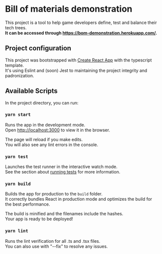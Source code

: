 # Bill of materials demonstration

This project is a tool to help game developers define, test and balance their tech trees. \
**It can be accessed through https://bom-demonstration.herokuapp.com/.**

## Project configuration

This project was bootstrapped with [Create React App](https://github.com/facebook/create-react-app) with the typescript template. \
It's using Eslint and (soon) Jest to maintaining the project integrity and padronization.

## Available Scripts

In the project directory, you can run:

### `yarn start`

Runs the app in the development mode.\
Open [http://localhost:3000](http://localhost:3000) to view it in the browser.

The page will reload if you make edits.\
You will also see any lint errors in the console.

### `yarn test`

Launches the test runner in the interactive watch mode.\
See the section about [running tests](https://facebook.github.io/create-react-app/docs/running-tests) for more information.

### `yarn build`

Builds the app for production to the `build` folder.\
It correctly bundles React in production mode and optimizes the build for the best performance.

The build is minified and the filenames include the hashes.\
Your app is ready to be deployed!

### `yarn lint`

Runs the lint verification for all .ts and .tsx files.\
You can also use with "--fix" to resolve any issues.

